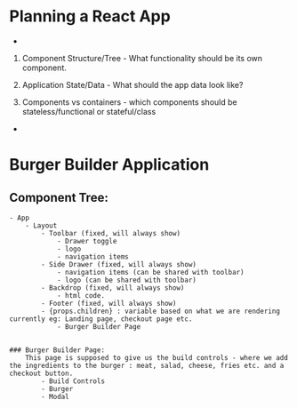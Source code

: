

# Planning a React App
-

1. Component Structure/Tree  -  What functionality should be its own component. 

2. Application State/Data - What should the app data look like?

3. Components vs containers - which components should be stateless/functional 
or stateful/class 

-

# Burger Builder Application

## Component Tree:
	- App
		- Layout
			- Toolbar (fixed, will always show)
				- Drawer toggle
				- logo
				- navigation items
			- Side Drawer (fixed, will always show)
			 	- navigation items (can be shared with toolbar)
			 	- logo (can be shared with toolbar)
			- Backdrop (fixed, will always show)
				- html code.
			- Footer (fixed, will always show)
			- {props.children} : variable based on what we are rendering currently eg: Landing page, checkout page etc. 
				- Burger Builder Page 


	### Burger Builder Page:
		This page is supposed to give us the build controls - where we add the ingredients to the burger : meat, salad, cheese, fries etc. and a checkout button. 
			- Build Controls 
			- Burger
			- Modal 
